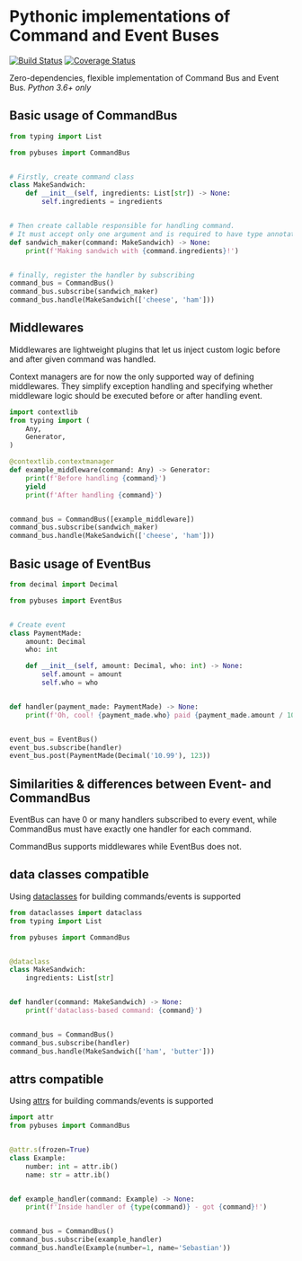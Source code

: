 Pythonic implementations of Command and Event Buses 
====
[![Build Status](https://travis-ci.org/Enforcer/pybuses.svg?branch=master)](https://travis-ci.org/Enforcer/pybuses)
[![Coverage Status](https://coveralls.io/repos/github/Enforcer/pybuses/badge.svg)](https://coveralls.io/github/Enforcer/pybuses)

Zero-dependencies, flexible implementation of Command Bus and Event Bus. *Python 3.6+ only*
## Basic usage of CommandBus
```python
from typing import List

from pybuses import CommandBus


# Firstly, create command class
class MakeSandwich:
    def __init__(self, ingredients: List[str]) -> None:
        self.ingredients = ingredients


# Then create callable responsible for handling command.
# It must accept only one argument and is required to have type annotation for it.
def sandwich_maker(command: MakeSandwich) -> None:
    print(f'Making sandwich with {command.ingredients}!')


# finally, register the handler by subscribing
command_bus = CommandBus()
command_bus.subscribe(sandwich_maker)
command_bus.handle(MakeSandwich(['cheese', 'ham']))
```

## Middlewares
Middlewares are lightweight plugins that let us inject custom logic before and after given command was handled.

Context managers are for now the only supported way of defining middlewares. They simplify exception handling and specifying whether middleware logic should be executed before or after handling event. 
```python
import contextlib
from typing import (
    Any,
    Generator,
)

@contextlib.contextmanager
def example_middleware(command: Any) -> Generator:
    print(f'Before handling {command}')
    yield
    print(f'After handling {command}')


command_bus = CommandBus([example_middleware])
command_bus.subscribe(sandwich_maker)
command_bus.handle(MakeSandwich(['cheese', 'ham']))
```


## Basic usage of EventBus
```python
from decimal import Decimal

from pybuses import EventBus


# Create event
class PaymentMade:
    amount: Decimal
    who: int

    def __init__(self, amount: Decimal, who: int) -> None:
        self.amount = amount
        self.who = who


def handler(payment_made: PaymentMade) -> None:
    print(f'Oh, cool! {payment_made.who} paid {payment_made.amount / 100}$!')


event_bus = EventBus()
event_bus.subscribe(handler)
event_bus.post(PaymentMade(Decimal('10.99'), 123))
```

## Similarities & differences between Event- and CommandBus
EventBus can have 0 or many handlers subscribed to every event, while CommandBus must have exactly one handler for each command.

CommandBus supports middlewares while EventBus does not.


## data classes compatible
Using [dataclasses](https://docs.python.org/3/library/dataclasses.html) for building commands/events is supported
```python
from dataclasses import dataclass
from typing import List

from pybuses import CommandBus


@dataclass
class MakeSandwich:
    ingredients: List[str]


def handler(command: MakeSandwich) -> None:
    print(f'dataclass-based command: {command}')


command_bus = CommandBus()
command_bus.subscribe(handler)
command_bus.handle(MakeSandwich(['ham', 'butter']))
```

## attrs compatible
Using [attrs](http://attrs.org/) for building commands/events is supported
```python
import attr
from pybuses import CommandBus


@attr.s(frozen=True)
class Example:
    number: int = attr.ib()
    name: str = attr.ib()


def example_handler(command: Example) -> None:
    print(f'Inside handler of {type(command)} - got {command}!')


command_bus = CommandBus()
command_bus.subscribe(example_handler)
command_bus.handle(Example(number=1, name='Sebastian'))
```
